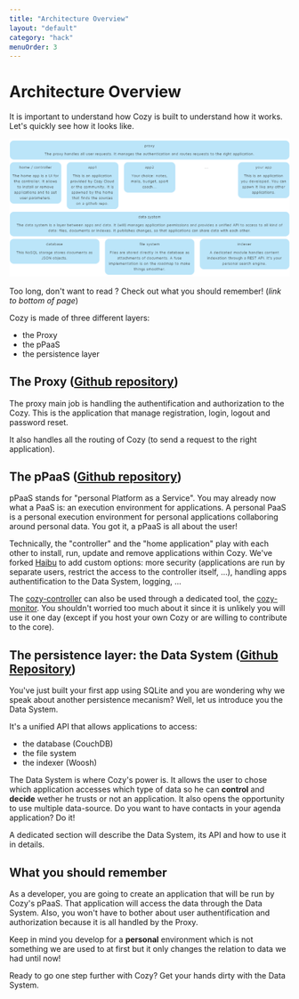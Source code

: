 ```yaml
---
title: "Architecture Overview"
layout: "default"
category: "hack"
menuOrder: 3
---
```


# Architecture Overview

It is important to understand how Cozy is built to understand how it works. Let's quickly see how it looks like.

![Architecture Overview](/assets/images/cozy-architecture.png)

Too long, don't want to read ? Check out what you should remember! (*link to bottom of page*)

Cozy is made of three different layers:

* the Proxy
* the pPaaS
* the persistence layer

## The Proxy ([Github repository](https://github.com/mycozycloud/cozy-proxy/))
The proxy main job is handling the authentification and authorization to the Cozy. This is the application that manage registration, login, logout and password reset.

It also handles all the routing of Cozy (to send a request to the right application).

## The pPaaS ([Github repository](https://github.com/mycozycloud/cozy-controller/))
pPaaS stands for "personal Platform as a Service".
You may already now what a PaaS is: an execution environment for applications.
A personal PaaS is a personal execution environment for personal applications collaboring around personal data. You got it, a pPaaS is all about the user!

Technically, the "controller" and the "home application" play with each other to install, run, update and remove applications within Cozy. We've forked [Haibu](https://github.com/nodejitsu/haibu) to add custom options: more security (applications are run by separate users, restrict the access to the controller itself, ...), handling apps authentification to the Data System, logging, ...

The [cozy-controller](https://github.com/mycozycloud/cozy-controller/) can also be used through a dedicated tool, the [cozy-monitor](https://github.com/mycozycloud/cozy-monitor/). You shouldn't worried too much about it since it is unlikely you will use it one day (except if you host your own Cozy or are willing to contribute to the core).

## The persistence layer: the Data System ([Github Repository](https://github.com/mycozycloud/cozy-data-system/))
You've just built your first app using SQLite and you are wondering why we speak about another persistence mecanism? Well, let us introduce you the Data System.

It's a unified API that allows applications to access:

* the database (CouchDB)
* the file system
* the indexer (Woosh)

The Data System is where Cozy's power is. It allows the user to chose which application accesses which type of data so he can **control** and **decide** wether he trusts or not an application.
It also opens the opportunity to use multiple data-source. Do you want to have contacts in your agenda application? Do it!

A dedicated section will describe the Data System, its API and how to use it in details.


## What you should remember
As a developer, you are going to create an application that will be run by Cozy's pPaaS. That application will access the data through the Data System.
Also, you won't have to bother about user authentification and authorization because it is all handled by the Proxy.

Keep in mind you develop for a **personal** environment which is not something we are used to at first but it only changes the relation to data we had until now!

Ready to go one step further with Cozy? Get your hands dirty with the Data System.

